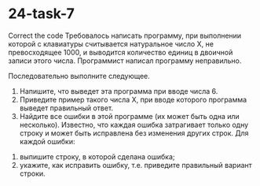 # 24-task-7
Correct the code
Требовалось написать программу, при выполнении которой с клавиатуры
считывается натуральное число X, не превосходящее 1000, и выводится
 количество единиц в двоичной записи этого числа. Программист написал
  программу неправильно.
 
 Последовательно выполните следующее.
 1. Напишите, что выведет эта программа при вводе числа 6.
2. Приведите пример такого числа X, при вводе которого программа
выведет правильный ответ.
3. Найдите все ошибки в этой программе (их может быть одна или
несколько). Известно, что каждая ошибка затрагивает только одну строку и
может быть исправлена без изменения других строк. Для каждой ошибки:
1) выпишите строку, в которой сделана ошибка;
2) укажите, как исправить ошибку, т.е. приведите правильный вариант
строки.
